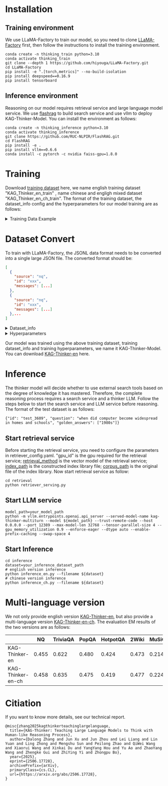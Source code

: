 # Installation
## Training environment
We use LLaMA-Factory to train our model, so you need to clone [LLaMA-Factory](https://github.com/hiyouga/LLaMA-Factory) first, then follow the instructions to install the training environment.

    conda create -n thinking_train python=3.10
    conda activate thinking_train
    git clone --depth 1 https://github.com/hiyouga/LLaMA-Factory.git
    cd LLaMA-Factory
    pip install -e ".[torch,metrics]" --no-build-isolation
    pip install deepspeed==0.16.9
    pip install tensorboard

## Inference environment
Reasoning on our model requires retrieval service and large language model service. We use [flashrag](https://github.com/RUC-NLPIR/FlashRAG.git) to build search service and use vllm to deploy KAG-Thinker-Model. You can install the environment as follows:

    conda create -n thinking_inference python=3.10
    conda activate thinking_inference
    git clone https://github.com/RUC-NLPIR/FlashRAG.git
    cd FlashRAG
    pip install -e .
    pip install vllm==0.6.6
    conda install -c pytorch -c nvidia faiss-gpu=1.8.0

# Training
Download [training dataset](https://huggingface.co/datasets/OpenSPG/KAG-Thinker-training-dataset) here, we name english training dataset "KAG_Thinker_en_train" , name chinese and engligh mixed dataset "KAG_Thinker_en_ch_train". The format of the training dataset, the dataset_info config and the hyperparameters for our model training are as follows:

<details>
<summary>Training Data Example</summary>

    {
        "source": "hotpotqa",
        "id": "train_68551",
        "messages": [
        {
            "role": "system",
            "content": "As you answer each question, you must provide a thought process and insert it between <think> and </think>."
        },
        {
            "role": "user",
            "content": "You are an expert in function calls, capable of accurately understanding function definitions and precisely decompose user queries to select appropriate functions to solve problems. The functions are as follows:\n\nFunction Name: Retrieval\nDescription: Search for SPO information. S stands for subject, O stands for object, represented as variable_name:entity_type[entity_name], where entity_name is an optional parameter required when there is a specific query entity; P represents predicate, i.e., relation or property, indicated as variable_name:edge_type or attribute_type. A unique variable name is assigned to each variable for subsequent reference. Note that S, P, O should not appear repeatedly within the same expression. When the variable refers to a previously defined variable, the variable name must match exactly, and only the variable name needs to be provided, with the entity type specified only upon first introduction.\nFunction Usage: Retrieval(s=s_alias:type['name'], p=p_alias:edge, o=o_alias:type['name'], p.prop='value', s.prop='value', o.prop='value')\n\nFunction Name: Math\nDescription: Perform calculations, which include set operations such as numerical calculations or sorting and counting. Content provides input information, which can be text or a referenced variable name. The target is the computational objective, usually the current subproblem. Math_alia is a variable name that represents its calculation result and can be referenced in subsequent actions.\nFunction Usage: Math(content=[`XXX` or `o_alias/s_alias`], target=`XXX`)->math_alias\n\nFunction Name: Deduce\nDescription: Inference refers to the process of inferring search or calculation results to answer questions. op=judgement | entailment | rule | choice | multiChoice respectively represents true or false questions, implication reasoning (such as sentencing), fragment extraction, multiple choice questions, and multiple-choice questions. Content refers to questions, historical conversations, or search results, which can be text fragments or referred to by variable names. The target is the inference objective.\nFunction Usage: Deduce(op=judgement|entailment|extract|choice|multiChoice, content=[`XXX` or `o_alias/s_alias`], target=`XXX`)->deduce_alias\n\nFunction Name: Output\nDescription: Directly output A, B, ... as the answer, where A and B are variable names referencing previous retrieval or calculation results.\nFunction Usage: Output(A,B,...)\n\nPlease, based on the definition of the above function, decompose the user question into one or multiple logical steps, outputting the execution plan for each step along with the corresponding action. Please note:\nStep: Accurately point out the logical thinking process of the question, and use #1 to refer to the solution result of Step1, #2 to refer to the solution result of Step2, and so on\nAction: Indicate exactly the function you selected and its parameters.\n\nQuestion:\n    Ernst John von Freyend served during World War II as the adjutant to a Field Marshal born in which year ?\nOutput:\n    "
        },
        {
            "role": "assistant",
            "content": "<think>This is a historical inquiry problem.Our investigation into the historical context of Ernst John von Freyend's service during World War II as an adjutant to a prominent Field Marshal unfolds through a series of interconnected steps. Initially, we identify the specific Field Marshal to whom von Freyend was assigned, a crucial piece of information that sets the stage for our inquiry. Subsequently, we delve into the biographical details of this military leader, pinpointing the year of his birth. This temporal data not only enriches our understanding of the historical period in question but also serves as the final piece of our narrative, allowing us to connect the dots between Ernst John von Freyend's military career and the broader historical events of World War II. By meticulously following this plan, we ensure that our answer is both accurate and informative, providing a comprehensive response to the original question.</think>\n\n<answer>Step1: The Field Marshal Ernst John von Freyend served as an adjutant to?\nAction1: Retrieval(s=s1:militaryPersonnel[`Ernst John von Freyend`], p=p1:servedAsAdjutantTo, o=o1:fieldMarshal)\nStep2: The time of birth of #1?\nAction2: Retrieval(s=o1, p=p2:birthTime, o=o2:birthTime)\nStep3: Output #2\nAction3: Output(o2)</answer>"
        },
        {
            "role": "user",
            "content": "Can you answer the following questions step by step? If you can, wrap your answer with <answer>\\boxed{your answer}</answer>. If you can't, just reply that based on my internal knowledge, I can't answer this question, I need to retrieve external knowledge. \nQuestion: \nStep1: The Field Marshal Ernst John von Freyend served as an adjutant to?\nAction1: Retrieval(s=s1:militaryPersonnel[`Ernst John von Freyend`], p=p1:servedAsAdjutantTo, o=o1:fieldMarshal)"
        },
        {
            "role": "assistant",
            "content": "<think>based on my internal knowledge, I can't answer this question, I need to retrieve external knowledge.</think>\n<search>Step1: The Field Marshal Ernst John von Freyend served as an adjutant to?\nAction1: Retrieval(s=s1:militaryPersonnel[`Ernst John von Freyend`], p=p1:servedAsAdjutantTo, o=o1:fieldMarshal)</search>"
        },
        {
            "role": "user",
            "content": "<references>\"Ernst John von Freyend\"\nof the war. After surrendering with Keitel, he was briefly interrogated by the Americans who decided that he was not involved in military decision making and acted mainly as Keitel's valet. In the early 1950s, he became an employee of Gehlen Organization. Ernst John von Freyend has been portrayed by the following actors in film productions. Ernst John von Freyend Ernst John von Freyend (25 March 1909– 24 March 1980) was a German Oberkommando der Wehrmacht officer who served during World War II as the adjutant to Field Marshal Wilhelm Keitel. He is notable for unwittingly helping to place the\n\n\"Ernst John von Freyend\"\nErnst John von Freyend Ernst John von Freyend (25 March 1909– 24 March 1980) was a German Oberkommando der Wehrmacht officer who served during World War II as the adjutant to Field Marshal Wilhelm Keitel. He is notable for unwittingly helping to place the 20 July plot bomb that was intended to kill Adolf Hitler. On 20 July 1944, he held the rank of Major and arrived at the Wolf's Lair headquarters in Rastenburg, East Prussia for a situation conference attended by Hitler. Also there as a subordinate to Field Marshal Keitel was Colonel Claus von Stauffenberg who arrived clutching\n\n\"Franz Conrad von Hötzendorf\"\nFranz Conrad von Hötzendorf \"\"K.u.k. Feldmarschall\"\" Franz Xaver Joseph Graf Conrad von Hötzendorf (; 11 November 1852 – 25 August 1925), sometimes anglicised as Hoetzendorf, was an Austrian general who played a central role in World War I. He served as Field Marshal and Chief of the General Staff of the military of the Austro-Hungarian Army and Navy from 1906 to 1917. He was in charge during the July Crisis of 1914 that caused World War I. For years he had repeatedly called for preemptive war against Serbia to rescue the multiethnic Habsburg Empire, which was, he believed, nearing disintegration.\n\n</references>"
        },
        {
            "role": "assistant",
            "content": "<think> Having found the information, I can now ascertain that Ernst John von Freyend served as an adjutant to Field Marshal Wilhelm Keitel. This is based on the information provided in the search results.</think>\n<search>Step1:  Who was Field Marshal Wilhelm Keitel? \nAction1: Retrieval(s=s1:militaryPersonnel[`Field Marshal Wilhelm Keitel`], p=p1:title, o=o1:title)</search>"
        },
        {
            "role": "user",
            "content": "<references>\"Wilhelm Keitel\"\nWilhelm Keitel Wilhelm Bodewin Johann Gustav Keitel (22 September 1882 – 16 October 1946) was a German field marshal who served as Chief of the Armed Forces High Command ( or OKW) in Nazi Germany during World War II. According to David Stahel, Keitel was \"\"well known and [...] reviled as Hitler’s dependable mouthpiece and habitual yes-man\"\" among his military colleagues. Following the war, Keitel was charged with war crimes and crimes against humanity by the International Military Tribunal at Nuremberg. He was found guilty, sentenced to death and executed by hanging in 1946. He was the third highest-ranking German\n\n\"Wilhelm Keitel\"\nCommand, 1938–1945\"\" edited by Walter Görlitz, . Notes \"\"Bibliography\"\"' Wilhelm Keitel Wilhelm Bodewin Johann Gustav Keitel (22 September 1882 – 16 October 1946) was a German field marshal who served as Chief of the Armed Forces High Command ( or OKW) in Nazi Germany during World War II. According to David Stahel, Keitel was \"\"well known and [...] reviled as Hitler’s dependable mouthpiece and habitual yes-man\"\" among his military colleagues. Following the war, Keitel was charged with war crimes and crimes against humanity by the International Military Tribunal at Nuremberg. He was found guilty, sentenced to death and executed by\n\n\"Bodewin Keitel\"\nBodewin Keitel Bodewin Keitel (1888 – 1953) was a German general during World War II who served as head of the Army Personnel Office. Bodewin Keitel was born on 25 December 1888 in Helmscherode, the son of a landowner. He was the brother of Field Marshal Wilhelm Keitel, later head of the High Command of the Wehrmacht. Bodewin joined the army in 1909 and served during World War I. After the end of World War I, he was retained in the Reichswehr, eventually reaching the rank of colonel. In 1937, he was appointed as the Chief of Training Department (\"\"T4\"\")\n\n</references>"
        },
        {
            "role": "assistant",
            "content": "<think> Now that I have identified the Field Marshal Ernst John von Freyend's adjutant, I can provide the final answer.</think>\n<answer> \\boxed{Field Marshal Wilhelm Keitel} </answer>"
        },
        {
            "role": "user",
            "content": "Can you answer the following questions step by step? If you can, wrap your answer with <answer>\\boxed{your answer}</answer>. If you can't, just reply that based on my internal knowledge, I can't answer this question, I need to retrieve external knowledge. \nQuestion: \nStep2: The time of birth of Field Marshal Wilhelm Keitel?\nAction2: Retrieval(s=o1, p=p2:birthTime, o=o2:birthTime)"
        },
        {
            "role": "assistant",
            "content": "<think>The answer to the question is \\boxed{1882-01-10}\nAlright, let's analyze step-by-step whether the answers above are correct?Let's approach this step-by-step:\n\n1. The question asks for the time of birth of Field Marshal Wilhelm Keitel.\n2. The provided answer is a date: 1882-01-10.\n3. The date format (YYYY-MM-DD) is correct.\n4. However, the question specifically asks for the \"time\" of birth, not just the date.\n5. The provided answer only gives the date, not the time.\n6. While the date is correct, the answer does not fully address the question as asked.\n\nTherefore, the answer is:</think>\n\n<search>Step2: The time of birth of Field Marshal Wilhelm Keitel?\nAction2: Retrieval(s=o1, p=p2:birthTime, o=o2:birthTime)</search>"
        },
        {
            "role": "user",
            "content": "<references>\"Bodewin Keitel\"\nBodewin Keitel Bodewin Keitel (1888 – 1953) was a German general during World War II who served as head of the Army Personnel Office. Bodewin Keitel was born on 25 December 1888 in Helmscherode, the son of a landowner. He was the brother of Field Marshal Wilhelm Keitel, later head of the High Command of the Wehrmacht. Bodewin joined the army in 1909 and served during World War I. After the end of World War I, he was retained in the Reichswehr, eventually reaching the rank of colonel. In 1937, he was appointed as the Chief of Training Department (\"\"T4\"\")\n\n\"Wilhelm Keitel\"\nCommand, 1938–1945\"\" edited by Walter Görlitz, . Notes \"\"Bibliography\"\"' Wilhelm Keitel Wilhelm Bodewin Johann Gustav Keitel (22 September 1882 – 16 October 1946) was a German field marshal who served as Chief of the Armed Forces High Command ( or OKW) in Nazi Germany during World War II. According to David Stahel, Keitel was \"\"well known and [...] reviled as Hitler’s dependable mouthpiece and habitual yes-man\"\" among his military colleagues. Following the war, Keitel was charged with war crimes and crimes against humanity by the International Military Tribunal at Nuremberg. He was found guilty, sentenced to death and executed by\n\n\"Wilhelm Keitel\"\nofficer to be tried at Nuremberg. Keitel was born in the village of Helmscherode near Gandersheim in the Duchy of Brunswick, the eldest son of Carl Keitel (1854–1934), a middle class landowner, and his wife Apollonia Vissering (1855–1888). After he completed his education at gymnasium in Göttingen, his plan to take over his family's estates foundered on his father's resistance. Instead, he embarked on a military career in 1901, becoming an officer cadet of the Prussian Army. As a commoner he did not join the cavalry, but the mounted 46th Lower-Saxon Field Artillery Regiment in Wolfenbüttel, serving as adjutant from\n\n</references>"
        },
        {
            "role": "assistant",
            "content": "<think> The search results indicate that Wilhelm Keitel was born on 22 September 1882. </think>\n<search>Step1:  Wilhelm Keitel birth date \nAction1: Retrieval(s=s1:person[`Wilhelm Keitel`], p=p1:birthDate, o=o1:date)</search>"
        },
        {
            "role": "user",
            "content": "<references>\"Wilhelm Keitel\"\nWilhelm Keitel Wilhelm Bodewin Johann Gustav Keitel (22 September 1882 – 16 October 1946) was a German field marshal who served as Chief of the Armed Forces High Command ( or OKW) in Nazi Germany during World War II. According to David Stahel, Keitel was \"\"well known and [...] reviled as Hitler’s dependable mouthpiece and habitual yes-man\"\" among his military colleagues. Following the war, Keitel was charged with war crimes and crimes against humanity by the International Military Tribunal at Nuremberg. He was found guilty, sentenced to death and executed by hanging in 1946. He was the third highest-ranking German\n\n\"Wilhelm Keitel\"\n1908. On 18 April 1909, Keitel married Lisa Fontaine, a wealthy landowner's daughter at Wülfel near Hanover. Together they had six children, one of whom died in infancy. His eldest son, Karl-Heinz Keitel (1914–1968), went on to serve as a divisional commander (Obersturmbannführer (Lieutenant Colonel)) in the Waffen-SS. During World War I, Keitel served on the Western Front with his artillery regiment and took part in the fighting in Flanders, where he was severely wounded in his right forearm by a shell fragment. Promoted to captain, Keitel quickly recovered, and in 1915 posted to the General Staff of the 19th\n\n\"Wilhelm Keitel\"\nCommand, 1938–1945\"\" edited by Walter Görlitz, . Notes \"\"Bibliography\"\"' Wilhelm Keitel Wilhelm Bodewin Johann Gustav Keitel (22 September 1882 – 16 October 1946) was a German field marshal who served as Chief of the Armed Forces High Command ( or OKW) in Nazi Germany during World War II. According to David Stahel, Keitel was \"\"well known and [...] reviled as Hitler’s dependable mouthpiece and habitual yes-man\"\" among his military colleagues. Following the war, Keitel was charged with war crimes and crimes against humanity by the International Military Tribunal at Nuremberg. He was found guilty, sentenced to death and executed by\n\n</references>"
        },
        {
            "role": "assistant",
            "content": "<think> The search results confirm that Wilhelm Keitel was born on 22 September 1882. </think>\n<answer> The time of birth of Field Marshal Wilhelm Keitel is \\[ \\boxed{22 September 1882} \\] </answer>."
        },
        {
            "role": "user",
            "content": "Answer the last question based on question, the first n sub-questions and their answers (indicated by #n), and wrap the result with <answer>\\boxed{your answer}</answer>. \nquestion:\nErnst John von Freyend served during World War II as the adjutant to a Field Marshal born in which year ?\nsub-questions:\nThe Field Marshal Ernst John von Freyend served as an adjutant to?\n#1: Field Marshal Wilhelm Keitel\nThe time of birth of Field Marshal Wilhelm Keitel?\n#2: 22 September 1882\n\nlast-question:\nOutput #2\nanswer:\n"
        },
        {
            "role": "assistant",
            "content": "<think>I think I can answer this question now</think>\n\n<answer>\\boxed{1882}</answer>."
        }
        ]
    }

</details>

# Dataset Convert
To train with LLaMA-Factory, the JSONL data format needs to be converted into a single large JSON file. The converted format should be:
```json
[
  {	
    "source": "nq",
	"id": "xxx",
	"messages": [...]
  },
  {	
    "source": "nq",
	"id": "xxx",
	"messages": [...]
  },...
]
```

<details>
<summary>Dataset_info</summary>

    "KAG_Thinker_en_train_convert": {
        "file_name": "KAG_Thinker_en_train_convert.json",
        "formatting": "sharegpt",
        "columns": {
                "messages": "messages"
        },
        "tags": {
                "role_tag": "role",
                "content_tag": "content",
                "user_tag": "user",
                "assistant_tag": "assistant",
                "system_tag": "system"
        }        
    }
</details>

<details>
<summary>Hyperparameters</summary>

    model_name_or_path: Qwen/Qwen2.5-7B-Instruct
    trust_remote_code: true

    stage: sft
    do_train: true
    finetuning_type: full
    deepspeed: examples/deepspeed/ds_z3_config.json

    dataset: musique_multi_search_logic_form_train_top3_en
    template: qwen
    cutoff_len: 16384
    max_samples: 50000000
    overwrite_cache: true
    preprocessing_num_workers: 64
    dataloader_num_workers: 1

    output_dir: saves/qwen2.5/full/sft
    logging_steps: 10
    save_strategy: epoch
    save_steps: 300
    plot_loss: true
    overwrite_output_dir: true
    save_only_model: true
    report_to: tensorboard

    per_device_train_batch_size: 2
    gradient_accumulation_steps: 2
    learning_rate: 5.0e-6
    num_train_epochs: 5.0
    lr_scheduler_type: linear
    warmup_ratio: 0.06
    bf16: true
    ddp_timeout: 10800
    resume_from_checkpoint: null

    val_size: 0.02
    per_device_eval_batch_size: 2
    eval_strategy: epoch
    eval_steps: 300
</details>

Our model was trained using the above training dataset, training dataset_info and training hyperparameters, we name it KAG-Thinker-Model. You can download [KAG-Thinker-en](https://huggingface.co/OpenSPG/KAG-Thinker-en-7b-instruct) here.

# Inference
The thinker model will decide whether to use external search tools based on the degree of knowledge it has mastered. Therefore, the complete reasoning process requires a search service and a thinker LLM. Follow the steps below to start the search service and LLM service before reasoning. The format of the test dataset is as follows:

    {"id": "test_3609", "question": "when did computer become widespread in homes and schools", "golden_answers": ["1980s"]}


## Start retrieval service
Before starting the retrieval service, you need to configure the parameters in retriever_config.yaml. "gpu_id" is the gpu required for the retrieval service; [retrieval_method](https://huggingface.co/intfloat/e5-base-v2) is the vector model of the retrieval service; [index_path](https://www.modelscope.cn/datasets/hhjinjiajie/FlashRAG_Dataset/file/view/master?id=47985&status=2&fileName=retrieval_corpus%252Fwiki18_100w_e5_index.zip) is the constructed index library file; [corpus_path](https://huggingface.co/datasets/RUC-NLPIR/FlashRAG_datasets/tree/main/retrieval-corpus) is the original file of the index library. Now start retrieval service as follow:

    cd retrieval
    python retriever_serving.py
    
## Start LLM service

    model_path=your_model_path
    python -m vllm.entrypoints.openai.api_server --served-model-name kag-thinker-multiturn --model ${model_path} --trust-remote-code --host 0.0.0.0 --port 12389 --max-model-len 32768 --tensor-parallel-size 4 --gpu_memory_utilization 0.9 --enforce-eager --dtype auto --enable-prefix-caching --swap-space 4

## Start Inference 

    cd inference
    dataset=your_inference_dataset_path
    # english version inference
    python inference_en.py --filename ${dataset} 
    # chinese version inference
    python inference_ch.py --filename ${dataset}

# Multi-language version
We not only provide english version [KAG-Thinker-en](https://huggingface.co/OpenSPG/KAG-Thinker-en-7b-instruct), but also provide a multi-language version [KAG-Thinker-en-ch](https://huggingface.co/OpenSPG/KAG-Thinker-en-ch-7b-instruct). The evaluation EM results of the two versions are as follows:

|                   | NQ | TriviaQA | PopQA | HotpotQA | 2Wiki | MuSiQue | Bamboogle | AVG |
| ----------------- | ---------- | -----------| ---------- | ---------- | -----------| ---------- | ---------- | -----------|
| KAG-Thinker-en    | 0.455   | 0.622  | 0.480  | 0.424   | 0.473   | 0.214   | 0.496   |  0.452  |
| KAG-Thinker-en-ch | 0.458   | 0.635   | 0.475   | 0.419  | 0.477  | 0.224   | 0.456  | 0.449   |

# Citiation
If you want to know more details, see our technical report.

    @misc{zhang2025kagthinkerteachinglargelanguage,
      title={KAG-Thinker: Teaching Large Language Models to Think with Human-like Reasoning Process}, 
      author={Dalong Zhang and Jun Xu and Jun Zhou and Lei Liang and Lin Yuan and Ling Zhong and Mengshu Sun and Peilong Zhao and QiWei Wang and Xiaorui Wang and Xinkai Du and YangYang Hou and Yu Ao and ZhaoYang Wang and Zhengke Gui and ZhiYing Yi and Zhongpu Bo},
      year={2025},
      eprint={2506.17728},
      archivePrefix={arXiv},
      primaryClass={cs.CL},
      url={https://arxiv.org/abs/2506.17728}, 
    }